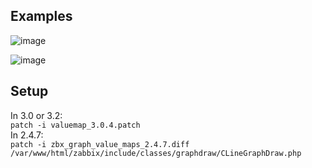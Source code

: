 ## Examples  
![image](https://cloud.githubusercontent.com/assets/14870891/22709936/984e4b84-ed8c-11e6-8dbc-008d9ebf6b3d.png)


![image](https://cloud.githubusercontent.com/assets/14870891/22709961/ab7f96f4-ed8c-11e6-8867-b5c2c84b0bf8.png)

## Setup  
In 3.0 or 3.2:  
```patch -i valuemap_3.0.4.patch```  
In 2.4.7:  
```patch -i zbx_graph_value_maps_2.4.7.diff /var/www/html/zabbix/include/classes/graphdraw/CLineGraphDraw.php```  
